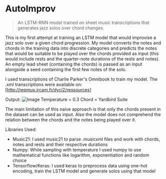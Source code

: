 # AutoImprov
> An LSTM-RNN model trained on sheet music transcriptions that generates jazz solos over chord changes.

This is my first attempt at training an LSTM model that would improvise a jazz solo over a given chord progression. My model converts the notes and chords in the training data into discrete categories and predicts the notes that would be suitable to be played over the chords provided as input (this would include rests and the quarter-note durations of the rests and notes). An empty lead sheet (containing the chords) is passed as an input alongside a seed containing the first few notes of the solo. 

I used transcriptions of Charlie Parker's Omnibook to train my model. The .xml transcriptions were available on: [http://repmus.ircam.fr/dyci2/ressources]

Output:
![Image](https://github.com/Junos16/AutoImprov/assets/93246181/447279bb-7085-46c3-ab28-1cbb998055a8)
Temperature = 0.3 Chord = Yardbird Suite

The main limitation of this naive approach is that only the chords present in the dataset can be used as input. Also the model does not comprehend the relation between the chords and the notes being played over it. 

Libraries Used:
- Music21: I used music21 to parse .musicxml files and work with chords, notes and rests and their respective durations
- Numpy: While sampling with temperature I used numpy to use mathematical functions like logarithm, exponentiation and random choice
- Tensorflow/Keras: I used keras to preprocess data using one-hot encoding, train the LSTM model and generate solos using that model

